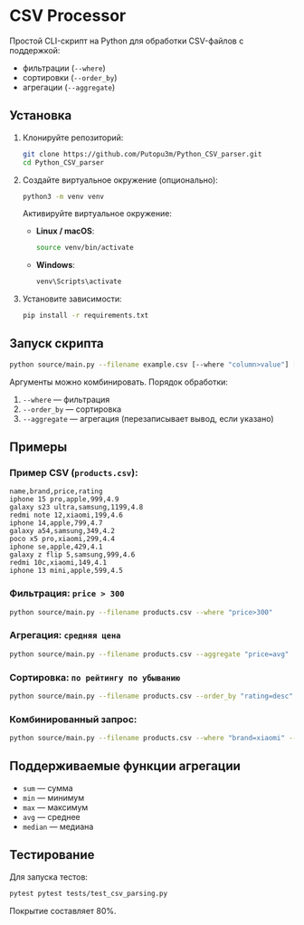 # CSV Processor

Простой CLI-скрипт на Python для обработки CSV-файлов с поддержкой:

- фильтрации (`--where`)
- сортировки (`--order_by`)
- агрегации (`--aggregate`)

## Установка

1. Клонируйте репозиторий:
   ```bash
   git clone https://github.com/Putopu3m/Python_CSV_parser.git
   cd Python_CSV_parser
   ```

2. Создайте виртуальное окружение (опционально):
   ```bash
   python3 -m venv venv
   ```
   
   Активируйте виртуальное окружение:

   - **Linux / macOS**:
     ```bash
     source venv/bin/activate
     ```

   - **Windows**:
     ```cmd
     venv\Scripts\activate
     ```

2. Установите зависимости:
   ```bash
   pip install -r requirements.txt
   ```

## Запуск скрипта

```bash
python source/main.py --filename example.csv [--where "column>value"] [--order_by "column=asc|desc"] [--aggregate "column=func"]
```

Аргументы можно комбинировать. Порядок обработки:
1. `--where` — фильтрация
2. `--order_by` — сортировка
3. `--aggregate` — агрегация (перезаписывает вывод, если указано)

## Примеры

### Пример CSV (`products.csv`):

```csv
name,brand,price,rating
iphone 15 pro,apple,999,4.9
galaxy s23 ultra,samsung,1199,4.8
redmi note 12,xiaomi,199,4.6
iphone 14,apple,799,4.7
galaxy a54,samsung,349,4.2
poco x5 pro,xiaomi,299,4.4
iphone se,apple,429,4.1
galaxy z flip 5,samsung,999,4.6
redmi 10c,xiaomi,149,4.1
iphone 13 mini,apple,599,4.5
```

### Фильтрация: `price > 300`

```bash
python source/main.py --filename products.csv --where "price>300"
```

### Агрегация: `средняя цена`

```bash
python source/main.py --filename products.csv --aggregate "price=avg"
```

### Сортировка: `по рейтингу по убыванию`

```bash
python source/main.py --filename products.csv --order_by "rating=desc"
```

### Комбинированный запрос:

```bash
python source/main.py --filename products.csv --where "brand=xiaomi" --order_by "price=desc"
```

## Поддерживаемые функции агрегации

- `sum` — сумма
- `min` — минимум
- `max` — максимум
- `avg` — среднее
- `median` — медиана

## Тестирование

Для запуска тестов:

```bash
pytest pytest tests/test_csv_parsing.py
```

Покрытие составляет 80%. 